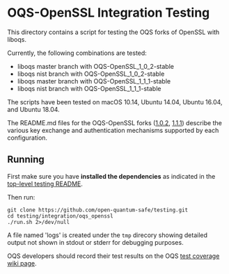 OQS-OpenSSL Integration Testing
===============================

This directory contains a script for testing the OQS forks of OpenSSL with liboqs.

Currently, the following combinations are tested:

- liboqs master branch with OQS-OpenSSL\_1\_0\_2-stable
- liboqs nist branch with OQS-OpenSSL\_1\_0\_2-stable
- liboqs master branch with OQS-OpenSSL\_1\_1\_1-stable
- liboqs nist branch with OQS-OpenSSL\_1\_1\_1-stable

The scripts have been tested on macOS 10.14, Ubuntu 14.04, Ubuntu 16.04, and Ubuntu 18.04.

The README.md files for the OQS-OpenSSL forks ([1.0.2](https://github.com/open-quantum-safe/openssl/blob/OQS-OpenSSL_1_0_2-stable/README.md), [1.1.1](https://github.com/open-quantum-safe/openssl/blob/OQS-OpenSSL_1_1_1-stable/README.md)) describe the various key exchange and authentication mechanisms supported by each configuration.

Running
-------

First make sure you have **installed the dependencies** as indicated in the [top-level testing README](https://github.com/open-quantum-safe/testing/blob/master/README.md).

Then run:

	git clone https://github.com/open-quantum-safe/testing.git
	cd testing/integration/oqs_openssl
	./run.sh 2>/dev/null

A file named 'logs' is created under the `tmp` direcory showing detailed output not shown in stdout or stderr for debugging purposes.  

OQS developers should record their test results on the OQS [test coverage wiki page](https://github.com/open-quantum-safe/testing/wiki/Configurations-test-coverage).
